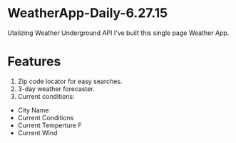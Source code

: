 # WeatherApp-Daily-6.27.15
Utalizing Weather Underground API I've built this single page Weather App.

# Features

1. Zip code locator for easy searches.
2. 3-day weather forecaster.
3. Current conditions:
  - City Name
  - Current Conditions
  - Current Temperture F
  - Current Wind


